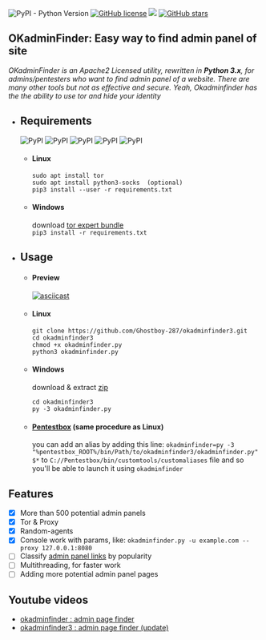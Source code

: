 
![PyPI - Python Version](https://img.shields.io/pypi/pyversions/Django.svg)
[![GitHub license](https://img.shields.io/github/license/mIcHyAmRaNe/okadminfinder3.svg)](https://github.com/mIcHyAmRaNe/okadminfinder3/blob/master/LICENSE)
![](https://img.shields.io/badge/platform-linux%20%7C%20windows%20%7C%20osx-lightgrey.svg)
[![GitHub stars](https://img.shields.io/github/stars/mIcHyAmRaNe/okadminfinder3.svg?style=social)](https://github.com/mIcHyAmRaNe/okadminfinder3/stargazers)

## OKadminFinder: Easy way to find admin panel of site

*OKadminFinder is an Apache2 Licensed utility, rewritten in **Python 3.x**, for admins/pentesters who want to find admin panel of a website. There are many other tools but not as effective and secure. Yeah, Okadminfinder has the the ability to use tor and hide your identity*

* ## Requirements
    ![PyPI](https://img.shields.io/pypi/v/argparse.svg?label=argparse)
    ![PyPI](https://img.shields.io/pypi/v/colorama.svg?label=colorama)
    ![PyPI](https://img.shields.io/pypi/v/PySocks.svg?label=PySocks)
    ![PyPI](https://img.shields.io/pypi/v/tqdm.svg?label=tqdm)
    ![PyPI](https://img.shields.io/pypi/v/requests.svg?label=requests)
    * #### Linux
       ```
       sudo apt install tor
       sudo apt install python3-socks  (optional)
       pip3 install --user -r requirements.txt
       ```
    
    * #### Windows
       download [tor expert bundle](https://www.torproject.org/dist/torbrowser/7.5.5/tor-win32-0.3.2.10.zip)  
       `pip3 install -r requirements.txt`

* ## Usage
    * #### Preview
       [![asciicast](https://asciinema.org/a/209959.png)](https://asciinema.org/a/209959)
    
    * #### Linux
       ```
       git clone https://github.com/Ghostboy-287/okadminfinder3.git
       cd okadminfinder3
       chmod +x okadminfinder.py
       python3 okadminfinder.py
       ```
    
    * #### Windows
       download & extract [zip](https://github.com/Ghostboy-287/okadminfinder3/archive/master.zip)  
       ```
       cd okadminfinder3
       py -3 okadminfinder.py
       ```
    
    * #### [Pentestbox](https://pentestbox.com) (same procedure as Linux)  
        you can add an alias by adding this line: `okadminfinder=py -3 "%pentestbox_ROOT%/bin/Path/to/okadminfinder3/okadminfinder.py" $*` to `C://Pentestbox/bin/customtools/customaliases` file and so you'll be able to launch it using      `okadminfinder`
    
    
## Features
- [x] More than 500 potential admin panels 
- [x] Tor & Proxy
- [x] Random-agents
- [x] Console work with params, like: `okadminfinder.py -u example.com --proxy 127.0.0.1:8080`
- [ ] Classify [admin panel links](https://github.com/Ghostboy-287/okadminfinder3/blob/master/LinkFile/adminpanellinks.txt) by popularity
- [ ] Multithreading, for faster work
- [ ] Adding more potential admin panel pages
    
## Youtube videos
- [okadminfinder : admin page finder](https://youtu.be/DluCL4aA9UU/)
- [okadminfinder3 : admin page finder (update)](https://youtu.be/iJg4NJT5qkY/)
